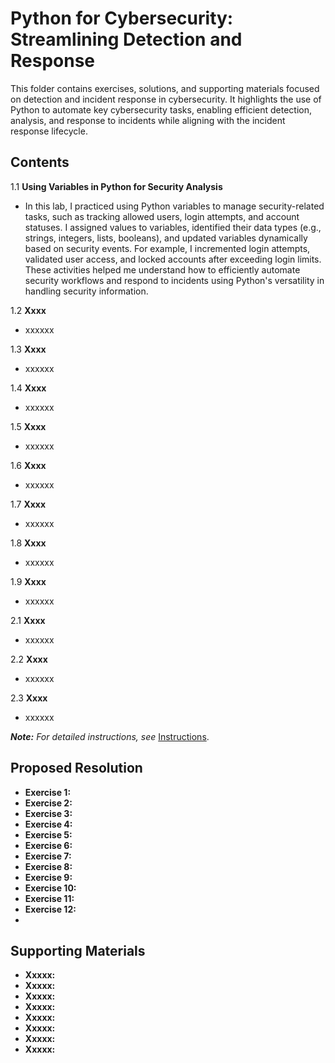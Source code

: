 # Python for Cybersecurity: Streamlining Detection and Response

This folder contains exercises, solutions, and supporting materials focused on detection and incident response in cybersecurity. It highlights the use of Python to automate key cybersecurity tasks, enabling efficient detection, analysis, and response to incidents while aligning with the incident response lifecycle.

## Contents
1.1  **Using Variables in Python for Security Analysis** 
- In this lab, I practiced using Python variables to manage security-related tasks, such as tracking allowed users, login attempts, and account statuses. I assigned values to variables, identified their data types (e.g., strings, integers, lists, booleans), and updated variables dynamically based on security events. For example, I incremented login attempts, validated user access, and locked accounts after exceeding login limits. These activities helped me understand how to efficiently automate security workflows and respond to incidents using Python's versatility in handling security information.

1.2  **Xxxx** 
- xxxxxx

1.3  **Xxxx** 
- xxxxxx

1.4  **Xxxx** 
- xxxxxx

1.5  **Xxxx** 
- xxxxxx

1.6  **Xxxx** 
- xxxxxx

1.7  **Xxxx** 
- xxxxxx

1.8  **Xxxx** 
- xxxxxx

1.9  **Xxxx** 
- xxxxxx

2.1  **Xxxx** 
- xxxxxx

2.2  **Xxxx** 
- xxxxxx

2.3  **Xxxx** 
- xxxxxx

***Note:** For detailed instructions, see* [Instructions](Instructions.md).

## Proposed Resolution
- **Exercise 1:** []()
- **Exercise 2:** []()
- **Exercise 3:** []()
- **Exercise 4:** []()
- **Exercise 5:** []()
- **Exercise 6:** []()
- **Exercise 7:** []()
- **Exercise 8:** []()
- **Exercise 9:** []()
- **Exercise 10:** []()
- **Exercise 11:** []()
- **Exercise 12:** []()
- 
## Supporting Materials
- **Xxxxx:** []()
- **Xxxxx:** []()
- **Xxxxx:** []()
- **Xxxxx:** []()
- **Xxxxx:** []()
- **Xxxxx:** []()
- **Xxxxx:** []()
- **Xxxxx:** []()
